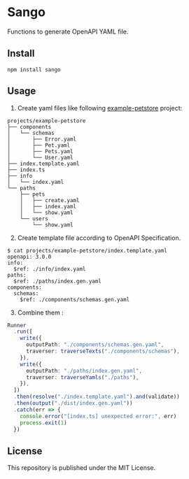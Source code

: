 # Sango

Functions to generate OpenAPI YAML file.

## Install

```
npm install sango
```

## Usage

1) Create yaml files like following [example-petstore](./projects/example-petstore/index.ts) project:

```
projects/example-petstore
├── components
│   └── schemas
│       ├── Error.yaml
│       ├── Pet.yaml
│       ├── Pets.yaml
│       └── User.yaml
├── index.template.yaml
├── index.ts
├── info
│   └── index.yaml
└── paths
    ├── pets
    │   ├── create.yaml
    │   ├── index.yaml
    │   └── show.yaml
    └── users
        └── show.yaml
```

2) Create template file according to OpenAPI Specification.

```
$ cat projects/example-petstore/index.template.yaml
openapi: 3.0.0
info:
  $ref: ./info/index.yaml
paths:
  $ref: ./paths/index.gen.yaml
components:
  schemas:
    $ref: ./components/schemas.gen.yaml
```

3) Combine them :

```ts
Runner
  .run([
    write({
      outputPath: "./components/schemas.gen.yaml",
      traverser: traverseTexts("./components/schemas"),
    }),
    write({
      outputPath: "./paths/index.gen.yaml",
      traverser: traverseYamls("./paths"),
    }),
  ])
  .then(resolve("./index.template.yaml").and(validate))
  .then(output("./dist/index.gen.yaml"))
  .catch(err => {
    console.error("[index.ts] unexpected error:", err)
    process.exit(1)
  })
```

## License

This repository is published under the MIT License.
